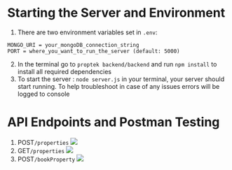 # Starting the Server and Environment

1. There are two environment variables set in `.env`:

```env
MONGO_URI = your_mongoDB_connection_string
PORT = where_you_want_to_run_the_server (default: 5000)
```
2. In the terminal go to ```proptek backend/backend``` and run ```npm install``` to install all required dependencies
3. To start the server : ```node server.js``` in your terminal, your server should start running. To help troubleshoot in case of any issues errors will be logged to console

# API Endpoints and Postman Testing
1. POST```/properties```
![](../Screenshot%202025-02-18%20225337.png)
2. GET```/properties```
![](../Screenshot%202025-02-18%20225440.png)
3. POST```/bookProperty```
![](../Screenshot%202025-02-18%20225546.png)

